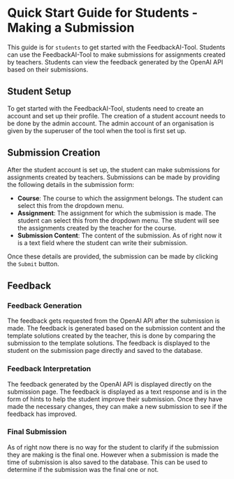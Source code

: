 # Quick Start Guide for Students - Making a Submission

This guide is for `students` to get started with the FeedbackAI-Tool. Students can use the FeedbackAI-Tool to make submissions for assignments created by teachers. Students can view the feedback generated by the OpenAI API based on their submissions.

## Student Setup

To get started with the FeedbackAI-Tool, students need to create an account and set up their profile. The creation of a student account needs to be done by the admin account. The admin account of an organisation is given by the superuser of the tool when the tool is first set up.

## Submission Creation

After the student account is set up, the student can make submissions for assignments created by teachers. Submissions can be made by providing the following details in the submission form:

- **Course**: The course to which the assignment belongs. The student can select this from the dropdown menu.
- **Assignment**: The assignment for which the submission is made. The student can select this from the dropdown menu. The student will see the assignments created by the teacher for the course.
- **Submission Content**: The content of the submission. As of right now it is a text field where the student can write their submission.

Once these details are provided, the submission can be made by clicking the `Submit` button.

## Feedback

### Feedback Generation

The feedback gets requested from the OpenAI API after the submission is made. The feedback is generated based on the submission content and the template solutions created by the teacher, this is done by comparing the submission to the template solutions. The feedback is displayed to the student on the submission page directly and saved to the database.

### Feedback Interpretation

The feedback generated by the OpenAI API is displayed directly on the submission page. The feedback is displayed as a text response and is in the form of hints to help the student improve their submission. Once they have made the necessary changes, they can make a new submission to see if the feedback has improved.

### Final Submission

As of right now there is no way for the student to clarify if the submission they are making is the final one. However when a submission is made the time of submission is also saved to the database. This can be used to determine if the submission was the final one or not.